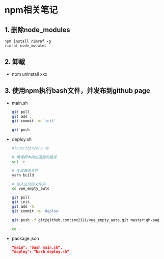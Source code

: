 # npm相关笔记

## 1. 删除node_modules
```
npm install rimraf -g
rimraf node_modules
```

## 2. 卸载
- npm uninstall xxx

## 3. 使用npm执行bash文件，并发布到github page
- main.sh
  ```sh
  git pull
  git add .
  git commit -m 'init'

  git push
  ```
- deploy.sh
  ```sh
  #!/usr/bin/env sh

  # 确保脚本抛出遇到的错误
  set -e

  # 生成静态文件
  yarn build

  # 进入生成的文件夹
  cd vue_empty_auto

  git pull
  git init
  git add -A
  git commit -m 'deploy'

  git push -f git@github.com:zmx2321/vue_empty_auto.git master:gh-pages

  cd -
  ```
- package.json
  ```json
  "main": "bash main.sh",
  "deploy": "bash deploy.sh"
  ```